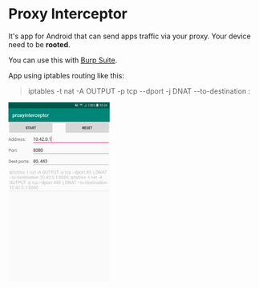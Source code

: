 # Proxy Interceptor

It's app for Android that can send apps traffic via your proxy. Your device need to be **rooted**.

You can use this with [Burp Suite](https://portswigger.net/burp).

App using iptables routing like this:
> iptables -t nat -A OUTPUT -p tcp --dport <dport> -j DNAT --to-destination <proxy address>:<proxy port>

<img src="/main-screen.png" width="40%">
